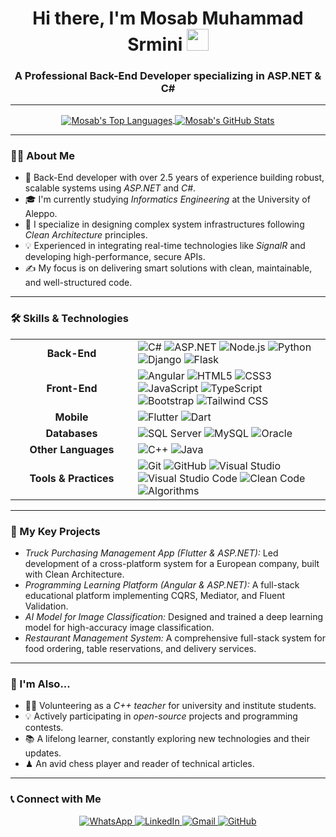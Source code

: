 <h1 align="center">Hi there, I'm Mosab Muhammad Srmini <img src="https://media.giphy.com/media/hvRJCLFzcasrR4ia7z/giphy.gif" width="35"></h1>
<h3 align="center">A Professional Back-End Developer specializing in ASP.NET & C#</h3>

---

<p align="center">
  <a href="https://github.com/anuraghazra/github-readme-stats">
    <img align="center" src="https://github-readme-stats.vercel.app/api/top-langs?username=YourGitHubUsername&show_icons=true&locale=en&layout=compact&theme=dark" alt="Mosab's Top Languages" />
  </a>
  <a href="https://github.com/anuraghazra/github-readme-stats">
    <img align="center" src="https://github-readme-stats.vercel.app/api?username=YourGitHubUsername&show_icons=true&locale=en&theme=dark" alt="Mosab's GitHub Stats" />
  </a>
</p>

---

### 👨‍💻 About Me

* 🚀 Back-End developer with over 2.5 years of experience building robust, scalable systems using *ASP.NET* and *C#*.
* 🎓 I'm currently studying *Informatics Engineering* at the University of Aleppo.
* 🔧 I specialize in designing complex system infrastructures following *Clean Architecture* principles.
* 💡 Experienced in integrating real-time technologies like *SignalR* and developing high-performance, secure APIs.
* ✍ My focus is on delivering smart solutions with clean, maintainable, and well-structured code.

---

### 🛠 Skills & Technologies

<table>
  <tr>
    <td align="center" width="180"><strong>Back-End</strong></td>
    <td>
      <img src="https://img.shields.io/badge/C%23-239120?style=for-the-badge&logo=c-sharp&logoColor=white" alt="C#">
      <img src="https://img.shields.io/badge/ASP.NET-5C2D91?style=for-the-badge&logo=dotnet&logoColor=white" alt="ASP.NET">
      <img src="https://img.shields.io/badge/Node.js-339933?style=for-the-badge&logo=nodedotjs&logoColor=white" alt="Node.js">
      <img src="https://img.shields.io/badge/Python-FFD43B?style=for-the-badge&logo=python&logoColor=blue" alt="Python">
      <img src="https://img.shields.io/badge/Django-092E20?style=for-the-badge&logo=django&logoColor=white" alt="Django">
      <img src="https://img.shields.io/badge/Flask-000000?style=for-the-badge&logo=flask&logoColor=white" alt="Flask">
    </td>
  </tr>
  <tr>
    <td align="center" width="180"><strong>Front-End</strong></td>
    <td>
      <img src="https://img.shields.io/badge/Angular-DD0031?style=for-the-badge&logo=angular&logoColor=white" alt="Angular">
      <img src="https://img.shields.io/badge/HTML5-E34F26?style=for-the-badge&logo=html5&logoColor=white" alt="HTML5">
      <img src="https://img.shields.io/badge/CSS3-1572B6?style=for-the-badge&logo=css3&logoColor=white" alt="CSS3">
      <img src="https://img.shields.io/badge/JavaScript-F7DF1E?style=for-the-badge&logo=javascript&logoColor=black" alt="JavaScript">
      <img src="https://img.shields.io/badge/TypeScript-3178C6?style=for-the-badge&logo=typescript&logoColor=white" alt="TypeScript">
      <img src="https://img.shields.io/badge/Bootstrap-563D7C?style=for-the-badge&logo=bootstrap&logoColor=white" alt="Bootstrap">
      <img src="https://img.shields.io/badge/Tailwind_CSS-38B2AC?style=for-the-badge&logo=tailwind-css&logoColor=white" alt="Tailwind CSS">
    </td>
  </tr>
  <tr>
    <td align="center" width="180"><strong>Mobile</strong></td>
    <td>
      <img src="https://img.shields.io/badge/Flutter-02569B?style=for-the-badge&logo=flutter&logoColor=white" alt="Flutter">
      <img src="https://img.shields.io/badge/Dart-0175C2?style=for-the-badge&logo=dart&logoColor=white" alt="Dart">
    </td>
  </tr>
  <tr>
    <td align="center" width="180"><strong>Databases</strong></td>
    <td>
      <img src="https://img.shields.io/badge/Microsoft_SQL_Server-CC2927?style=for-the-badge&logo=microsoft-sql-server&logoColor=white" alt="SQL Server">
      <img src="https://img.shields.io/badge/MySQL-4479A1?style=for-the-badge&logo=mysql&logoColor=white" alt="MySQL">
      <img src="https://img.shields.io/badge/Oracle-F80000?style=for-the-badge&logo=oracle&logoColor=white" alt="Oracle">
    </td>
  </tr>
  <tr>
    <td align="center" width="180"><strong>Other Languages</strong></td>
    <td>
      <img src="https://img.shields.io/badge/C%2B%2B-00599C?style=for-the-badge&logo=cplusplus&logoColor=white" alt="C++">
      <img src="https://img.shields.io/badge/Java-ED8B00?style=for-the-badge&logo=openjdk&logoColor=white" alt="Java">
    </td>
  </tr>
    <tr>
    <td align="center" width="180"><strong>Tools & Practices</strong></td>
    <td>
      <img src="https://img.shields.io/badge/Git-F05032?style=for-the-badge&logo=git&logoColor=white" alt="Git">
      <img src="https://img.shields.io/badge/GitHub-181717?style=for-the-badge&logo=github&logoColor=white" alt="GitHub">
      <img src="https://img.shields.io/badge/Visual_Studio-5C2D91?style=for-the-badge&logo=visual-studio&logoColor=white" alt="Visual Studio">
      <img src="https://img.shields.io/badge/VS_Code-007ACC?style=for-the-badge&logo=visual-studio-code&logoColor=white" alt="Visual Studio Code">
      <img src="https://img.shields.io/badge/Clean_Code-FFFFFF?style=for-the-badge" alt="Clean Code">
      <img src="https://img.shields.io/badge/Algorithms-black?style=for-the-badge" alt="Algorithms">
    </td>
  </tr>
</table>

---

### 🚀 My Key Projects

* *Truck Purchasing Management App (Flutter & ASP.NET):* Led development of a cross-platform system for a European company, built with Clean Architecture.
* *Programming Learning Platform (Angular & ASP.NET):* A full-stack educational platform implementing CQRS, Mediator, and Fluent Validation.
* *AI Model for Image Classification:* Designed and trained a deep learning model for high-accuracy image classification.
* *Restaurant Management System:* A comprehensive full-stack system for food ordering, table reservations, and delivery services.

---

### 🌱 I'm Also...

* 👨‍🏫 Volunteering as a *C++ teacher* for university and institute students.
* 💡 Actively participating in *open-source* projects and programming contests.
* 📚 A lifelong learner, constantly exploring new technologies and their updates.
* ♟ An avid chess player and reader of technical articles.

---

### 📞 Connect with Me

<p align="center">
      <a href="https://wa.me/963952824261" target="_blank">
    <img src="https://img.shields.io/badge/WhatsApp-25D366?style=for-the-badge&logo=whatsapp&logoColor=white" alt="WhatsApp">
  </a>
  <a href="https://www.linkedin.com/in/mosab-srmini?utm_source=share&utm_campaign=share_via&utm_content=profile&utm_medium=android_app" target="_blank">
    <img src="https://img.shields.io/badge/LinkedIn-0A66C2?style=for-the-badge&logo=linkedin&logoColor=white" alt="LinkedIn">
  </a>
  <a href="mailto:mosabsrmini200@gmail.com">
    <img src="https://img.shields.io/badge/Gmail-D14836?style=for-the-badge&logo=gmail&logoColor=white" alt="Gmail">
  </a>
  <a href="https://github.com/Mosab-Mohmead-Srmini">
    <img src="https://img.shields.io/badge/GitHub-181717?style=for-the-badge&logo=github&logoColor=white" alt="GitHub">
  </a>
</p>
